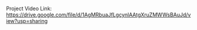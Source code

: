 Project Video Link:
https://drive.google.com/file/d/1AgMRbuaJfLgcynlAAtgXruZMWWsBAuJd/view?usp=sharing
